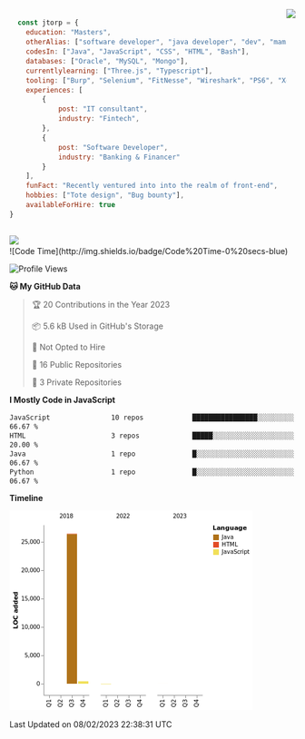 <p> 
  <img align="right" 
       src="https://media2.giphy.com/media/fAcQ7d1Hnx2XlY6SMe/giphy.webp?cid=ecf05e47a4ikrxauquru0phzjxe4e6rygk4czor1asyzea80&rid=giphy.webp&ct=s" height="150" > 
  </p>
<div align="left">
  
## 
  
```js
  const jtorp = {
    education: "Masters",
    otherAlias: ["software developer", "java developer", "dev", "mama"],
    codesIn: ["Java", "JavaScript", "CSS", "HTML", "Bash"],
    databases: ["Oracle", "MySQL", "Mongo"],
    currentlylearning: ["Three.js", "Typescript"],
    tooling: ["Burp", "Selenium", "FitNesse", "Wireshark", "PS6", "Xd", "Figma"],
    experiences: [
        {
            post: "IT consultant",
            industry: "Fintech",
        },
        {
            post: "Software Developer",
            industry: "Banking & Financer"
        }
    ],
    funFact: "Recently ventured into into the realm of front-end",
    hobbies: ["Tote design", "Bug bounty"],
    availableForHire: true
}
```

##

<img src="https://github-readme-stats.vercel.app/api/top-langs/?username=jtorp&layout=compacte&theme=synthwave)](https://github.com/jtorp/github-readme-stats"/>
</div>
 <!--START_SECTION:waka-->
![Code Time](http://img.shields.io/badge/Code%20Time-0%20secs-blue)

![Profile Views](http://img.shields.io/badge/Profile%20Views-40-blue)

**🐱 My GitHub Data** 

> 🏆 20 Contributions in the Year 2023
 > 
> 📦 5.6 kB Used in GitHub's Storage 
 > 
> 🚫 Not Opted to Hire
 > 
> 📜 16 Public Repositories 
 > 
> 🔑 3 Private Repositories  
 > 
**I Mostly Code in JavaScript** 

```text
JavaScript               10 repos            ████████████████░░░░░░░░░   66.67 % 
HTML                     3 repos             █████░░░░░░░░░░░░░░░░░░░░   20.00 % 
Java                     1 repo              █░░░░░░░░░░░░░░░░░░░░░░░░   06.67 % 
Python                   1 repo              █░░░░░░░░░░░░░░░░░░░░░░░░   06.67 % 

```


**Timeline**

![Chart not found](https://raw.githubusercontent.com/jtorp/jtorp/main/charts/bar_graph.png) 


 Last Updated on 08/02/2023 22:38:31 UTC
<!--END_SECTION:waka-->
